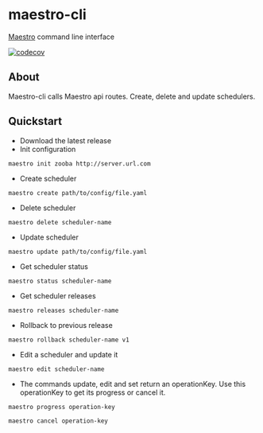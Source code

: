 # maestro-cli
[Maestro](https://github.com/topfreegames/maestro) command line interface

[![codecov](https://codecov.io/gh/topfreegames/maestro-cli/branch/next/graph/badge.svg?token=IJIA498X2D)](https://codecov.io/gh/topfreegames/maestro-cli)

## About
Maestro-cli calls Maestro api routes. Create, delete and update schedulers.

## Quickstart
* Download the latest release
* Init configuration
```
maestro init zooba http://server.url.com
```
* Create scheduler
```
maestro create path/to/config/file.yaml
```
* Delete scheduler
```
maestro delete scheduler-name
```
* Update scheduler
```
maestro update path/to/config/file.yaml
```
* Get scheduler status
```
maestro status scheduler-name
```
* Get scheduler releases
```
maestro releases scheduler-name
```
* Rollback to previous release
```
maestro rollback scheduler-name v1
```
* Edit a scheduler and update it
```
maestro edit scheduler-name
```
* The commands update, edit and set return an operationKey. Use this operationKey to get its progress or cancel it.
```
maestro progress operation-key
```
```
maestro cancel operation-key
```
